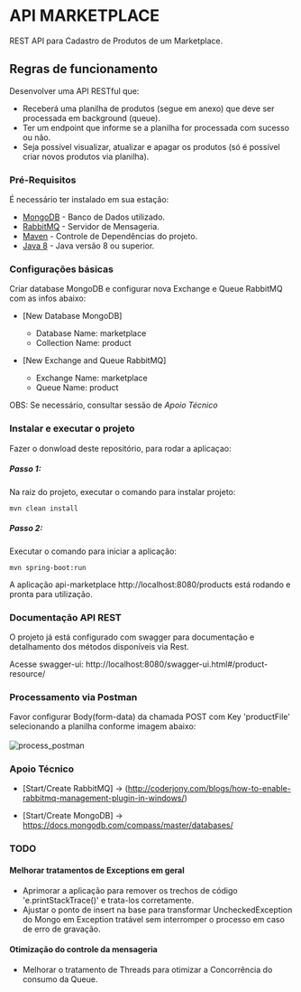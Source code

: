# API MARKETPLACE

REST API para Cadastro de Produtos de um Marketplace.

## Regras de funcionamento

Desenvolver	 uma API RESTful que:
* Receberá uma planilha de produtos (segue em anexo) que deve ser processada em background (queue).
* Ter um endpoint que informe se a planilha for processada com sucesso ou não.
* Seja possível visualizar, atualizar e apagar os produtos (só é possível criar novos produtos via planilha).

### Pré-Requisitos

É necessário ter instalado em sua estação:

* [MongoDB](https://www.mongodb.com/) - Banco de Dados utilizado.
* [RabbitMQ](https://www.rabbitmq.com/) - Servidor de Mensageria.
* [Maven](https://maven.apache.org/) - Controle de Dependências do projeto.
* [Java 8](https://www.java.com/pt_BR/download/) - Java versão 8 ou superior.

### Configurações básicas

Criar database MongoDB e configurar nova Exchange e Queue RabbitMQ com as infos abaixo:

* [New Database MongoDB]
	- Database Name: marketplace
	- Collection Name: product

* [New Exchange and Queue RabbitMQ]
	- Exchange Name: marketplace
	- Queue Name: product

OBS: Se necessário, consultar sessão de *Apoio Técnico*

### Instalar e executar o projeto

Fazer o donwload deste repositório, para rodar a aplicaçao:

<h5>Passo 1:</h5> Na raiz do projeto, executar o comando para instalar projeto: <br>

```
mvn clean install
```

<h5>Passo 2:</h5> Executar o comando para iniciar a aplicação:

```
mvn spring-boot:run
```

A aplicação api-marketplace http://localhost:8080/products está rodando e pronta para utilização.


### Documentação API REST

O projeto já está configurado com swagger para documentação e detalhamento dos métodos disponíveis via Rest. 

Acesse swagger-ui:  http://localhost:8080/swagger-ui.html#/product-resource/


### Processamento via Postman

Favor configurar Body(form-data) da chamada POST com Key 'productFile' selecionando a planilha conforme imagem abaixo:<br><br>
![process_postman](https://user-images.githubusercontent.com/56572201/68627452-8b8f2b80-04bc-11ea-9967-03c984afd5aa.png)


### Apoio Técnico

* [Start/Create RabbitMQ] -> (http://coderjony.com/blogs/how-to-enable-rabbitmq-management-plugin-in-windows/)

* [Start/Create MongoDB] -> https://docs.mongodb.com/compass/master/databases/	

### TODO

#### Melhorar tratamentos de Exceptions em geral
 - Aprimorar a aplicação para remover os trechos de código 'e.printStackTrace()' e trata-los corretamente.
 - Ajustar o ponto de insert na base para transformar UncheckedException do Mongo em Exception tratável sem interromper o processo em caso de erro de gravação.

#### Otimização do controle da mensageria
 - Melhorar o tratamento de Threads para otimizar a Concorrência do consumo da Queue.
